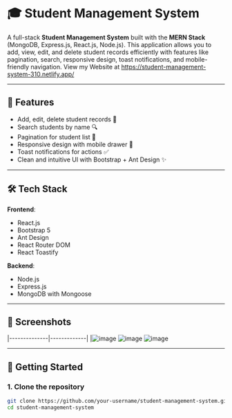 # 🎓 Student Management System

A full-stack **Student Management System** built with the **MERN Stack** (MongoDB, Express.js, React.js, Node.js). This application allows you to add, view, edit, and delete student records efficiently with features like pagination, search, responsive design, toast notifications, and mobile-friendly navigation.
View my Website at https://student-management-system-310.netlify.app/

---

## 🔧 Features

- Add, edit, delete student records 📝
- Search students by name 🔍
- Pagination for student list 📄
- Responsive design with mobile drawer 📱
- Toast notifications for actions ✅
- Clean and intuitive UI with Bootstrap + Ant Design ✨

---

## 🛠️ Tech Stack

**Frontend**:
- React.js
- Bootstrap 5
- Ant Design
- React Router DOM
- React Toastify

**Backend**:
- Node.js
- Express.js
- MongoDB with Mongoose

---

## 📸 Screenshots


|--------------|-------------|
|![image](https://github.com/user-attachments/assets/d6f370f5-5528-4b96-9a4b-baceff6df234)
![image](https://github.com/user-attachments/assets/4f2dcccf-9b59-4e46-9e81-da874b4be6d0)
![image](https://github.com/user-attachments/assets/9a808603-3560-47d0-8244-a09ce48ec3ef)




---

## 🚀 Getting Started

### 1. Clone the repository
```bash
git clone https://github.com/your-username/student-management-system.git
cd student-management-system
